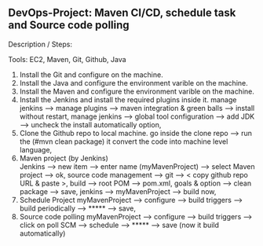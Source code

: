 DevOps-Project: Maven CI/CD, schedule task and Source code polling
-----------------------------------------------------------------
Description / Steps:

Tools: EC2, Maven, Git, Github, Java 

1. Install the Git and configure on the machine.
2. Install the Java and configure the environment varible on the machine.
3. Install the Maven and configure the environment varible on the machine.
4. Install the Jenkins and install the required plugins inside it.
   manage jenkins --> manage plugins --> maven integration & green balls --> install without restart,
   manage jenkins --> global tool configuration --> add JDK --> uncheck the install automatically option, 
5. Clone the Github repo to local machine.
   go inside the clone repo --> run the (#mvn clean package) it convert the code into machine level language,
6. Maven project (by Jenkins)   
   Jenkins --> new item --> enter name (myMavenProject) --> select Maven project --> ok,
   source code management --> git --> < copy github repo URL & paste >,
   build --> root POM --> pom.xml,
   goals & option --> clean package --> save,
   jenkins --> myMavenProject --> build now,
7. Schedule Project
   myMavenProject --> configure --> build triggers --> build periodically --> ***** --> save,
8. Source code polling
   myMavenProject --> configure --> build triggers --> click on poll SCM --> schedule --> ***** --> save (now it build automatically)
